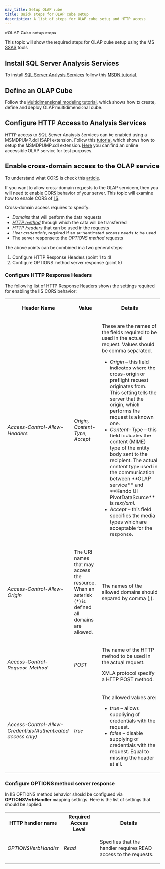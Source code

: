 ```yaml
---
nav_title: Setup OLAP cube
title: Quick steps for OLAP cube setup
description: A list of steps for OLAP cube setup and HTTP access
---
```


#OLAP Cube setup steps

This topic will show the required steps for OLAP cube setup using the MS [SSAS](http://technet.microsoft.com/en-us/library/ms175609(v=sql.90).aspx) tools.

## Install SQL Server Analysis Services

To install [SQL Server Analysis Services](http://technet.microsoft.com/en-us/library/ms175609(v=sql.90).aspx) follow this [MSDN tutorial](http://msdn.microsoft.com/en-us/library/hh403424(v=sql.110).aspx).

## Define an OLAP Cube
Follow the [Multidimensional modeling tutorial](http://msdn.microsoft.com/en-us/library/ms170208(v=sql.110).aspx), which shows how to create, define and deploy OLAP multidimensional cube.

## Configure HTTP Access to Analysis Services
HTTP access to SQL Server Analysis Services can be enabled using a MSMDPUMP.ddl ISAPI extension. Follow this [tutorial](http://technet.microsoft.com/en-us/library/gg492140.aspx), which shows how to setup the MSMDPUMP.ddl extension. [Here](http://demos.telerik.com/olap/msmdpump.dll) you can find an online accessible OLAP service for test purposes.

## Enable cross-domain access to the OLAP service

To understand what CORS is check this [article](https://developer.mozilla.org/en-US/docs/Web/HTTP/Access_control_CORS).

If you want to allow cross-domain requests to the OLAP servicem, then you will need to enable CORS behavior of your server. This topic will examine how to enable CORS of [IIS](http://www.iis.net/).

Cross-domain access requires to specify:

- *Domains* that will perform the data requests
- *[HTTP method](http://www.w3.org/Protocols/rfc2616/rfc2616-sec9.html)* through which the data will be transferred
- *HTTP Headers* that can be used in the requests
- *User credentials*,  required if an authenticated access needs to be used
- The server response to the *OPTIONS method* requests

The above points can be combined in a two general steps:

1. Configure HTTP Response Headers (point 1 to 4)
2. Configure OPTIONS method server response (point 5)

### Configure HTTP Response Headers

The following list of HTTP Response Headers shows the settings required for enabling the IIS CORS behavior:

<table>
    <tbody>
        <tr>
            <th>
                <p>Header Name</p>
            </th>
            <th>
                <p>Value</p>
            </th>
            <th>
                <p>Details</p>
            </th>
        </tr>
        <tr>
            <td><em>Access-Control-Allow-Headers</em></td>
            <td><em>Origin, Content-Type, Accept</em></td>
            <td>
                <p>These are the names of the fields required to be used in the actual request. Values should be comma separated.</p>
                <ul>
                    <li><em>Origin</em> – this field indicates where the cross-origin or preflight request originates from. This setting tells the server that the origin, which performs the request is a known one.</li>
                    <li><em>Content-Type</em> – this field indicates the content (MIME) type of the entity body sent to the recipient. The actual content type used in the communication between **OLAP service** and **Kendo UI PivotDataSource** is <em>text/xml</em>.</li>
                    <li><em>Accept</em> – this field specifies the media types which are acceptable for the response.</li>
                </ul>
            </td>
        </tr>
        <tr>
            <td><em>Access-Control-Allow-Origin</em></td>
            <td>
                <p>The URI names that may access the resource. When an asterisk (*) is defined all domains are allowed.</p>
            </td>
            <td>
                <p>The names of the allowed domains should separed by comma (,).</p>
            </td>
        </tr>
        <tr>
            <td><em>Access-Control-Request-Method</em></td>
            <td><em>POST</em></td>
            <td>
                <p>The name of the HTTP method to be used in the actual request.</p>
                <p>XMLA protocol specify a HTTP POST method.</p>
            </td>
        </tr>
        <tr>
            <td><em>Access-Control-Allow-Credentials</em><em>(Authenticated access only)</em></td>
            <td><em>true</em></td>
            <td>
                <p>The allowed values are:</p>
                <ul>
                    <li><em>true</em> – allows suppliying of credentials with the request.</li>
                    <li><em>false</em> – disable supplying of credentials with the request. Equal to missing the header at all.</li>
                </ul>
            </td>
        </tr>
    </tbody>
</table>

### Configure OPTIONS method server response

In IIS OPTIONS method behavior should be configured via **OPTIONSVerbHandler** mapping settings. Here is the list of settings that should be applied:

<table>
    <tbody>
        <tr>
            <th>HTTP handler name</th>
            <th>Required Access Level</th>
            <th>Details</th>
        </tr>
        <tr>
            <td><em>OPTIONSVerbHandler</em></td>
            <td><em>Read</em></td>
            <td>
                <p>Specifies that the handler requires READ access to the requests.</p>
            </td>
        </tr>
    </tbody>
</table>
